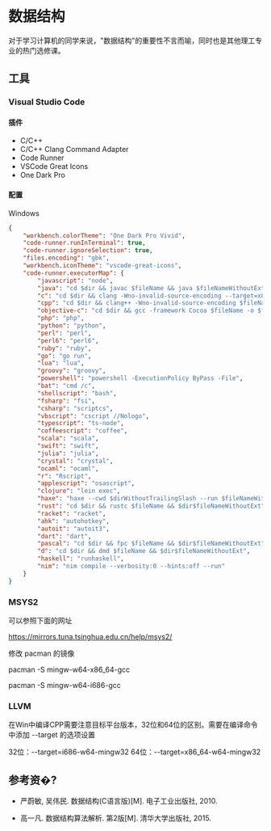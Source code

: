 # 数据结构
对于学习计算机的同学来说，"数据结构"的重要性不言而喻，同时也是其他理工专业的热门选修课。
## 工具
### Visual Studio Code
#### 插件
- C/C++
- C/C++ Clang Command Adapter
- Code Runner
- VSCode Great Icons
- One Dark Pro
#### 配置
Windows
```json
{
    "workbench.colorTheme": "One Dark Pro Vivid",
    "code-runner.runInTerminal": true,
    "code-runner.ignoreSelection": true,
    "files.encoding": "gbk",
    "workbench.iconTheme": "vscode-great-icons",
    "code-runner.executorMap": {
        "javascript": "node",
        "java": "cd $dir && javac $fileName && java $fileNameWithoutExt",
        "c": "cd $dir && clang -Wno-invalid-source-encoding --target=x86_64-w64-mingw32 $fileName -o $fileNameWithoutExt.exe && $dir$fileNameWithoutExt",
        "cpp": "cd $dir && clang++ -Wno-invalid-source-encoding $fileName -o $fileNameWithoutExt.exe && $dir$fileNameWithoutExt",
        "objective-c": "cd $dir && gcc -framework Cocoa $fileName -o $fileNameWithoutExt && $dir$fileNameWithoutExt",
        "php": "php",
        "python": "python",
        "perl": "perl",
        "perl6": "perl6",
        "ruby": "ruby",
        "go": "go run",
        "lua": "lua",
        "groovy": "groovy",
        "powershell": "powershell -ExecutionPolicy ByPass -File",
        "bat": "cmd /c",
        "shellscript": "bash",
        "fsharp": "fsi",
        "csharp": "scriptcs",
        "vbscript": "cscript //Nologo",
        "typescript": "ts-node",
        "coffeescript": "coffee",
        "scala": "scala",
        "swift": "swift",
        "julia": "julia",
        "crystal": "crystal",
        "ocaml": "ocaml",
        "r": "Rscript",
        "applescript": "osascript",
        "clojure": "lein exec",
        "haxe": "haxe --cwd $dirWithoutTrailingSlash --run $fileNameWithoutExt",
        "rust": "cd $dir && rustc $fileName && $dir$fileNameWithoutExt",
        "racket": "racket",
        "ahk": "autohotkey",
        "autoit": "autoit3",
        "dart": "dart",
        "pascal": "cd $dir && fpc $fileName && $dir$fileNameWithoutExt",
        "d": "cd $dir && dmd $fileName && $dir$fileNameWithoutExt",
        "haskell": "runhaskell",
        "nim": "nim compile --verbosity:0 --hints:off --run"
    }
}
```

### MSYS2
可以参照下面的网址

https://mirrors.tuna.tsinghua.edu.cn/help/msys2/

修改 pacman 的镜像

pacman -S mingw-w64-x86_64-gcc

pacman -S mingw-w64-i686-gcc
### LLVM
在Win中编译CPP需要注意目标平台版本，32位和64位的区别。需要在编译命令中添加 --target 的选项设置

32位：--target=i686-w64-mingw32
64位：--target=x86_64-w64-mingw32

## 参考资�?

- 严蔚敏, 吴伟民. 数据结构(C语言版)[M]. 电子工业出版社, 2010.

- 高一凡. 数据结构算法解析. 第2版[M]. 清华大学出版社, 2015.